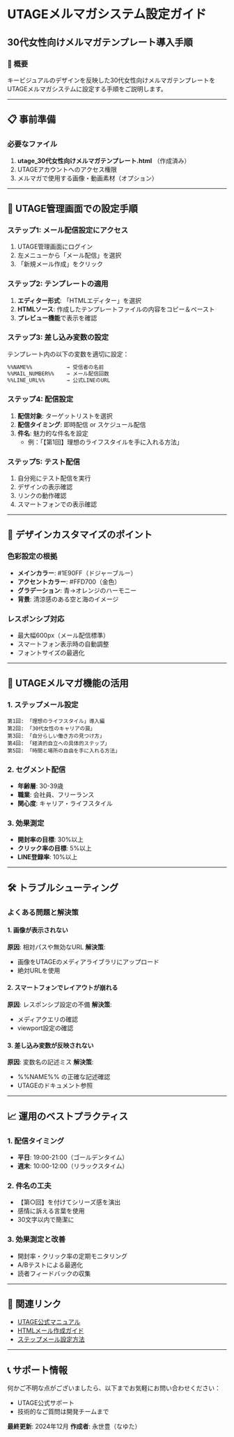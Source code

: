 # UTAGEメルマガシステム設定ガイド
## 30代女性向けメルマガテンプレート導入手順

### 🎯 概要
キービジュアルのデザインを反映した30代女性向けメルマガテンプレートをUTAGEメルマガシステムに設定する手順をご説明します。

---

## 📋 事前準備

### 必要なファイル
1. **utage_30代女性向けメルマガテンプレート.html** （作成済み）
2. UTAGEアカウントへのアクセス権限
3. メルマガで使用する画像・動画素材（オプション）

---

## 🔧 UTAGE管理画面での設定手順

### ステップ1: メール配信設定にアクセス
1. UTAGE管理画面にログイン
2. 左メニューから「メール配信」を選択
3. 「新規メール作成」をクリック

### ステップ2: テンプレートの適用
1. **エディター形式**: 「HTMLエディター」を選択
2. **HTMLソース**: 作成したテンプレートファイルの内容をコピー＆ペースト
3. **プレビュー機能**で表示を確認

### ステップ3: 差し込み変数の設定
テンプレート内の以下の変数を適切に設定：

```html
%%NAME%%           → 受信者の名前
%%MAIL_NUMBER%%    → メール配信回数
%%LINE_URL%%       → 公式LINEのURL
```

### ステップ4: 配信設定
1. **配信対象**: ターゲットリストを選択
2. **配信タイミング**: 即時配信 or スケジュール配信
3. **件名**: 魅力的な件名を設定
   - 例：「【第1回】理想のライフスタイルを手に入れる方法」

### ステップ5: テスト配信
1. 自分宛にテスト配信を実行
2. デザインの表示確認
3. リンクの動作確認
4. スマートフォンでの表示確認

---

## 🎨 デザインカスタマイズのポイント

### 色彩設定の根拠
- **メインカラー**: #1E90FF（ドジャーブルー）
- **アクセントカラー**: #FFD700（金色）
- **グラデーション**: 青→オレンジのハーモニー
- **背景**: 清涼感のある空と海のイメージ

### レスポンシブ対応
- 最大幅600px（メール配信標準）
- スマートフォン表示時の自動調整
- フォントサイズの最適化

---

## 📧 UTAGEメルマガ機能の活用

### 1. ステップメール設定
```
第1回: 「理想のライフスタイル」導入編
第2回: 「30代女性のキャリアの罠」
第3回: 「自分らしい働き方の見つけ方」
第4回: 「経済的自立への具体的ステップ」
第5回: 「時間と場所の自由を手に入れる方法」
```

### 2. セグメント配信
- **年齢層**: 30-39歳
- **職業**: 会社員、フリーランス
- **関心度**: キャリア・ライフスタイル

### 3. 効果測定
- **開封率の目標**: 30%以上
- **クリック率の目標**: 5%以上
- **LINE登録率**: 10%以上

---

## 🛠️ トラブルシューティング

### よくある問題と解決策

#### 1. 画像が表示されない
**原因**: 相対パスや無効なURL
**解決策**: 
- 画像をUTAGEのメディアライブラリにアップロード
- 絶対URLを使用

#### 2. スマートフォンでレイアウトが崩れる
**原因**: レスポンシブ設定の不備
**解決策**:
- メディアクエリの確認
- viewport設定の確認

#### 3. 差し込み変数が反映されない
**原因**: 変数名の記述ミス
**解決策**:
- %%NAME%% の正確な記述確認
- UTAGEのドキュメント参照

---

## 📈 運用のベストプラクティス

### 1. 配信タイミング
- **平日**: 19:00-21:00（ゴールデンタイム）
- **週末**: 10:00-12:00（リラックスタイム）

### 2. 件名の工夫
- 【第○回】を付けてシリーズ感を演出
- 感情に訴える言葉を使用
- 30文字以内で簡潔に

### 3. 効果測定と改善
- 開封率・クリック率の定期モニタリング
- A/Bテストによる最適化
- 読者フィードバックの収集

---

## 🔗 関連リンク

- [UTAGE公式マニュアル](https://utage-system.com/manual/)
- [HTMLメール作成ガイド](https://utage-system.com/html-mail/)
- [ステップメール設定方法](https://utage-system.com/step-mail/)

---

## 📞 サポート情報

何かご不明な点がございましたら、以下までお気軽にお問い合わせください：
- UTAGE公式サポート
- 技術的なご質問は開発チームまで

**最終更新**: 2024年12月
**作成者**: 永世豊（なゆた）

